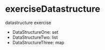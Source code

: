 # exerciseDatastructure

datastructure exercise <br>
- DataStructureOne: set
- DataStructureTwo: list 
- DataStructureThree: map

